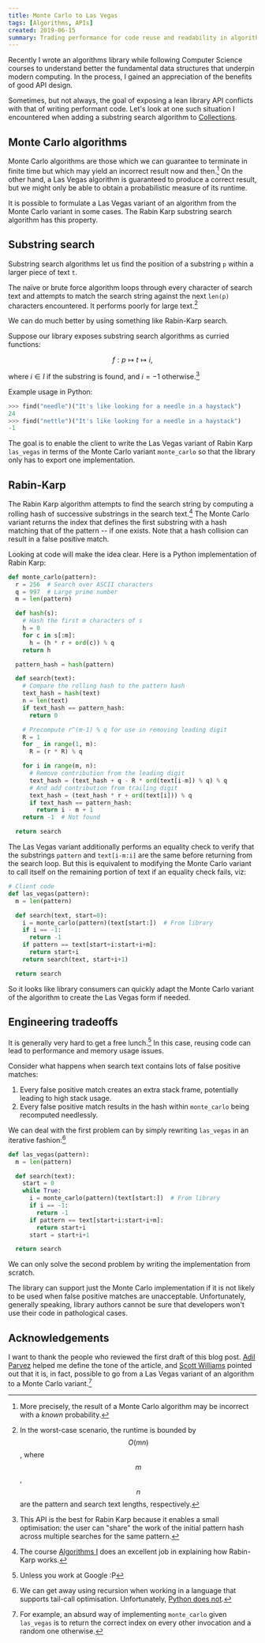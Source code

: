 ```yaml
---
title: Monte Carlo to Las Vegas
tags: [Algorithms, APIs]
created: 2019-06-15
summary: Trading performance for code reuse and readability in algorithm API design
---
```


Recently I wrote an algorithms library while following Computer Science courses to understand better the fundamental data structures that underpin modern computing. In the process, I gained an appreciation of the benefits of good API design.

Sometimes, but not always, the goal of exposing a lean library API conflicts with that of writing performant code. Let's look at one such situation I encountered when adding a substring search algorithm to [Collections](https://github.com/bfdes/Collections).

## Monte Carlo algorithms

Monte Carlo algorithms are those which we can guarantee to terminate in finite time but which may yield an incorrect result now and then.[^1] On the other hand, a Las Vegas algorithm is guaranteed to produce a correct result, but we might only be able to obtain a probabilistic measure of its runtime.

It is possible to formulate a Las Vegas variant of an algorithm from the Monte Carlo variant in some cases. The Rabin Karp substring search algorithm has this property.

## Substring search

Substring search algorithms let us find the position of a substring `p` within a larger piece of text `t`.

The naïve or brute force algorithm loops through every character of search text and attempts to match the search string against the next `len(p)` characters encountered. It performs poorly for large text.[^2]

We can do much better by using something like Rabin-Karp search.

Suppose our library exposes substring search algorithms as curried functions:

$$
f : p \mapsto t \mapsto i,
$$

where $i \in I$ if the substring is found, and $i = -1$ otherwise.[^3]

Example usage in Python:

```python
>>> find("needle")("It's like looking for a needle in a haystack")
24
>>> find("nettle")("It's like looking for a needle in a haystack")
-1
```

The goal is to enable the client to write the Las Vegas variant of Rabin Karp `las_vegas` in terms of the Monte Carlo variant `monte_carlo` so that the library only has to export one implementation.

## Rabin-Karp

The Rabin Karp algorithm attempts to find the search string by computing a rolling hash of successive substrings in the search text.[^4] The Monte Carlo variant returns the index that defines the first substring with a hash matching that of the pattern -- if one exists. Note that a hash collision can result in a false positive match.

Looking at code will make the idea clear. Here is a Python implementation of Rabin Karp:

```python
def monte_carlo(pattern):
  r = 256  # Search over ASCII characters
  q = 997  # Large prime number
  m = len(pattern)

  def hash(s):
    # Hash the first m characters of s
    h = 0
    for c in s[:m]:
      h = (h * r + ord(c)) % q
    return h

  pattern_hash = hash(pattern)

  def search(text):
    # Compare the rolling hash to the pattern hash
    text_hash = hash(text)
    n = len(text)
    if text_hash == pattern_hash:
      return 0

    # Precompute r^(m-1) % q for use in removing leading digit
    R = 1
    for _ in range(1, m):
      R = (r * R) % q

    for i in range(m, n):
      # Remove contribution from the leading digit
      text_hash = (text_hash + q - R * ord(text[i-m]) % q) % q
      # And add contribution from trailing digit
      text_hash = (text_hash * r + ord(text[i])) % q
      if text_hash == pattern_hash:
        return i - m + 1
    return -1  # Not found

  return search
```

The Las Vegas variant additionally performs an equality check to verify that the substrings `pattern` and `text[i-m:i]` are the same before returning from the search loop. But this is equivalent to modifying the Monte Carlo variant to call itself on the remaining portion of text if an equality check fails, viz:

```python
# Client code
def las_vegas(pattern):
  m = len(pattern)

  def search(text, start=0):
    i = monte_carlo(pattern)(text[start:])  # From library
    if i == -1:
      return -1
    if pattern == text[start+i:start+i+m]:
      return start+i
    return search(text, start+i+1)

  return search
```

So it looks like library consumers can quickly adapt the Monte Carlo variant of the algorithm to create the Las Vegas form if needed.

## Engineering tradeoffs

It is generally very hard to get a free lunch.[^5] In this case, reusing code can lead to performance and memory usage issues.

Consider what happens when search text contains lots of false positive matches:

1. Every false positive match creates an extra stack frame, potentially leading to high stack usage.
2. Every false positive match results in the hash within `monte_carlo` being recomputed needlessly.

We can deal with the first problem can by simply rewriting `las_vegas` in an iterative fashion:[^6]

```python
def las_vegas(pattern):
  m = len(pattern)

  def search(text):
    start = 0
    while True:
      i = monte_carlo(pattern)(text[start:])  # From library
      if i == -1:
        return -1
      if pattern == text[start+i:start+i+m]:
        return start+i
      start = start+i+1

  return search
```

We can only solve the second problem by writing the implementation from scratch.

The library can support just the Monte Carlo implementation if it is not likely to be used when false positive matches are unacceptable. Unfortunately, generally speaking, library authors cannot be sure that developers won't use their code in pathological cases.

## Acknowledgements

I want to thank the people who reviewed the first draft of this blog post. [Adil Parvez](https://adilparvez.com) helped me define the tone of the article, and [Scott Williams](https://scottw.co.uk) pointed out that it is, in fact, possible to go from a Las Vegas variant of an algorithm to a Monte Carlo variant.[^7]

[^1]: More precisely, the result of a Monte Carlo algorithm may be incorrect with a _known_ probability.
[^2]: In the worst-case scenario, the runtime is bounded by $$O(mn)$$, where $$m$$, $$n$$ are the pattern and search text lengths, respectively.
[^3]: This API is the best for Rabin Karp because it enables a small optimisation: the user can "share" the work of the initial pattern hash across multiple searches for the same pattern.
[^4]: The course [Algorithms I](https://www.coursera.org/learn/algorithms-part1) does an excellent job in explaining how Rabin-Karp works.
[^5]: Unless you work at Google :P
[^6]: We can get away using recursion when working in a language that supports tail-call optimisation. Unfortunately, [Python does not](https://stackoverflow.com/a/13592002).
[^7]: For example, an absurd way of implementing `monte_carlo` given `las_vegas` is to return the correct index on every other invocation and a random one otherwise.
